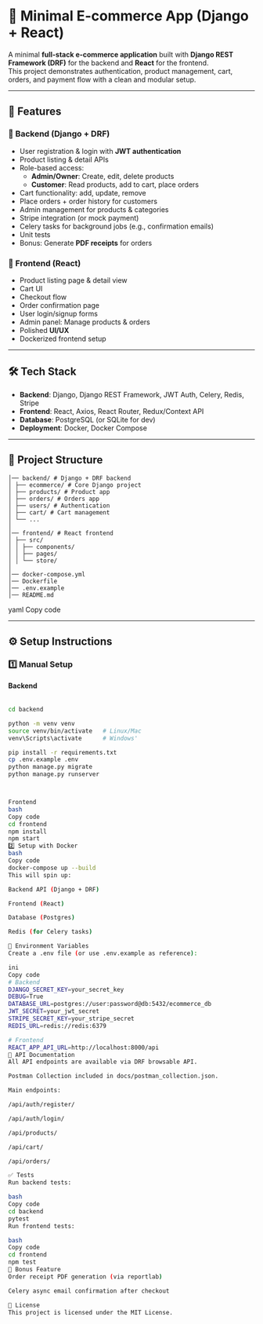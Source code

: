 # 🛒 Minimal E-commerce App (Django + React)

A minimal **full-stack e-commerce application** built with **Django REST Framework (DRF)** for the backend and **React** for the frontend.  
This project demonstrates authentication, product management, cart, orders, and payment flow with a clean and modular setup.  

---

## 🚀 Features

### 🔹 Backend (Django + DRF)
- User registration & login with **JWT authentication**
- Product listing & detail APIs
- Role-based access:
  - **Admin/Owner**: Create, edit, delete products
  - **Customer**: Read products, add to cart, place orders
- Cart functionality: add, update, remove
- Place orders + order history for customers
- Admin management for products & categories
- Stripe integration (or mock payment)
- Celery tasks for background jobs (e.g., confirmation emails)
- Unit tests
- Bonus: Generate **PDF receipts** for orders

### 🔹 Frontend (React)
- Product listing page & detail view
- Cart UI
- Checkout flow
- Order confirmation page
- User login/signup forms
- Admin panel: Manage products & orders
- Polished **UI/UX**
- Dockerized frontend setup

---

## 🛠️ Tech Stack

- **Backend**: Django, Django REST Framework, JWT Auth, Celery, Redis, Stripe
- **Frontend**: React, Axios, React Router, Redux/Context API
- **Database**: PostgreSQL (or SQLite for dev)
- **Deployment**: Docker, Docker Compose

---

## 📂 Project Structure

```minimal-ecommerce/
│── backend/ # Django + DRF backend
│ ├── ecommerce/ # Core Django project
│ ├── products/ # Product app
│ ├── orders/ # Orders app
│ ├── users/ # Authentication
│ ├── cart/ # Cart management
│ └── ...
│
│── frontend/ # React frontend
│ ├── src/
│ │ ├── components/
│ │ ├── pages/
│ │ └── store/
│
│── docker-compose.yml
│── Dockerfile
│── .env.example
│── README.md
```
yaml
Copy code

---

## ⚙️ Setup Instructions

### 1️⃣ Manual Setup

#### Backend
```bash

cd backend

python -m venv venv
source venv/bin/activate   # Linux/Mac
venv\Scripts\activate      # Windows'

pip install -r requirements.txt
cp .env.example .env
python manage.py migrate
python manage.py runserver



Frontend
bash
Copy code
cd frontend
npm install
npm start
2️⃣ Setup with Docker
bash
Copy code
docker-compose up --build
This will spin up:

Backend API (Django + DRF)

Frontend (React)

Database (Postgres)

Redis (for Celery tasks)

🔑 Environment Variables
Create a .env file (or use .env.example as reference):

ini
Copy code
# Backend
DJANGO_SECRET_KEY=your_secret_key
DEBUG=True
DATABASE_URL=postgres://user:password@db:5432/ecommerce_db
JWT_SECRET=your_jwt_secret
STRIPE_SECRET_KEY=your_stripe_secret
REDIS_URL=redis://redis:6379

# Frontend
REACT_APP_API_URL=http://localhost:8000/api
📌 API Documentation
All API endpoints are available via DRF browsable API.

Postman Collection included in docs/postman_collection.json.

Main endpoints:

/api/auth/register/

/api/auth/login/

/api/products/

/api/cart/

/api/orders/

✅ Tests
Run backend tests:

bash
Copy code
cd backend
pytest
Run frontend tests:

bash
Copy code
cd frontend
npm test
🎁 Bonus Feature
Order receipt PDF generation (via reportlab)

Celery async email confirmation after checkout

📜 License
This project is licensed under the MIT License.

